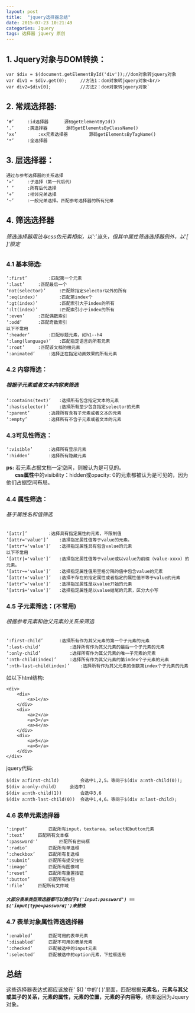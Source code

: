 ```yaml
---
layout: post
title:  "jquery选择器总结"
date: 2015-07-23 10:21:49
categories: Jquery
tags: 选择器 jquery 原创
---
```

## 1. Jquery对象与DOM转换： ##
	var $div = $(document.getElementById('div'));//dom对象转jquery对象
	var div1 = $div.get(0);		//方法1：dom对象转jquery对象<br/>
	var div2=$div[0];			//方法2：dom对象转jquery对象`

## 2. 常规选择器: ##
	‘#’		:id选择器		源码getElementById()
	‘.’		:类选择器		源码getElementsByClassName()
	‘xx’		:xx元素选择器		源码getElementsByTagName()
	‘*’		:全选择器

## 3. 层选择器： ##
	通过与参考选择器的关系选择
	‘>’		:子选择（第一代后代）
	‘ ’		:所有后代选择
	‘+’		:相邻兄弟选择
	‘~’		:一般兄弟选择。匹配参考选择器的所有兄弟

## 4. 筛选选择器 ##
###### 筛选选择器用法与css伪元素相似，以‘:’当头，但其中属性筛选选择器例外，以'[ ]'限定 ######

### 4.1 基本筛选: ###
	‘:first’		:匹配第一个元素
	‘:last’		:匹配最后一个
	‘not(selector)’ 	:匹配除指定selector以外的所有
	‘:eq(index)’		:匹配第index个
	‘:gt(index)’		:匹配索引大于index的所有
	‘:lt(index)’		:匹配索引小于index的所有
	‘:even’		:匹配偶数索引
	‘:odd’		:匹配奇数索引
	以下不常用
	‘:header’		:匹配标题元素，如h1--h4
	‘:lang(language)’	:匹配指定语言的所有元素
	‘:root’		:匹配该文档的根元素
	‘:animated’		:选择正在指定动画效果的所有元素

### 4.2 内容筛选： ###
##### 根据子元素或者文本内容来筛选 #####
	‘:contains(text)’	:选择所有包含指定文本的元素
	‘:has(selector)’	:选择所有至少包含指定selector的元素
	‘:parent’		:选择所有含有子元素或者文本的元素
	‘:empty’		:选择所有不含子元素或者文本的元素

### 4.3可见性筛选： ###
	‘:visible’		:选择所有显示元素
	‘:hidden’		:选择所有隐藏元素

**ps:** 若元素占据文档一定空间，则被认为是可见的。
<br>&nbsp;&nbsp;&nbsp;&nbsp;&nbsp;&nbsp;**css属性**中的visibility：hidden或opacity: 0的元素都被认为是可见的，因为他们占据空间布局。

### 4.4 属性筛选： ###
###### 基于属性名和值筛选 ######
	‘[attr]’		:选择具有指定属性的元素，不限制值
	‘[attr='value']’	:选择指定属性值等于value的元素。
	‘[attr*='value']’	:选择指定属性具有包含value的元素
	以下不常用
	‘[attr|='value']’	:选择指定属性值等于value或以value为前缀（value-xxxx）的元素。
	‘[attr~='value']’	:选择指定属性值用空格分隔的值中包含value的元素
	‘[attr!='value']’	:选择不存在的指定属性或者指定的属性值不等于value的元素
	‘[attr^='value']’	:选择指定属性是以value开始的元素
	‘[attr$='value']’	:选择指定属性是以value结尾的元素，区分大小写

### 4.5 子元素筛选：(不常用) ###
###### 根据参考元素和他父元素的关系来筛选 ######
	‘:first-child’		:选择所有作为其父元素的第一个子元素的元素
	‘:last-child’			:选择所有作为其父元素的最后一个子元素的元素
	‘:only-child’			:选择所有作为其父元素的唯一子元素的元素
	‘:nth-child(index)’		:选择所有作为其父元素的第index个子元素的元素
	‘:nth-last-child(index)’	:选择所有作为其父元素的倒数第index个子元素的元素

如以下html结构:
    
	<div>
		<div>
			<a>1</a>
		</div>
		<div>
			<a>2</a>
			<a>3</a>
			<a>4</a>
		</div>
		<div>
			<a>5</a>
			<a>6</a>
		</div>
	</div>

jquery代码:
    
	$(div a:first-child)		会选中1,2,5。等同于$(div a:nth-child(0));
	$(div a:only-child)		会选中1
	$(div a:nth-child(1))		会选中3,6
	$(div a:nth-last-child(0))	会选中1,4,6。等同于$(div a:last-child);

### 4.6 表单元素选择器 ###
	‘:input’		匹配所有input，textarea，select和button元素
	‘:text’		匹配所有文本框
	‘:password'’		匹配所有密码框
	‘:radio’		匹配所有单选框
	‘:checkbox’		匹配所有复选框
	‘:submit’		匹配所有提交按钮
	‘:image’		匹配所有图像域
	‘:reset’		匹配所有重置按钮
	‘:button’		匹配所有按钮
	‘:file’		匹配所有文件域

##### `大部分表单类型筛选器都可以类似于$('input:password') == $('input[type=password]')来替换` #####

### 4.7 表单对象属性筛选选择器 ###
	‘:enabled’		匹配可用的表单元素
	‘:disabled’		匹配不可用的表单元素
	‘:checked’		匹配被选中的input元素
	‘:selected’		匹配被选中的option元素，下拉框适用

## 总结 ##
这些选择器表达式都应该放在' $() '中的'( )'里面，匹配根据**元素名，元素与其父或其子的关系，元素的属性，元素的位置，元素的子内容等**，结果返回为Jquery对象。